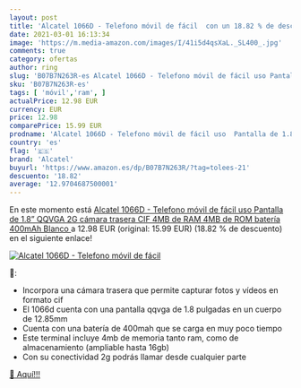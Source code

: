 ```yaml
---
layout: post
title: 'Alcatel 1066D - Telefono móvil de fácil  con un 18.82 % de descuento'
date: 2021-03-01 16:13:34
image: 'https://m.media-amazon.com/images/I/41i5d4qsXaL._SL400_.jpg'
comments: true
category: ofertas
author: ring
slug: 'B07B7N263R-es Alcatel 1066D - Telefono móvil de fácil uso Pantalla de...'
sku: 'B07B7N263R-es'
tags: [ 'móvil','ram', ]
actualPrice: 12.98 EUR
currency: EUR
price: 12.98
comparePrice: 15.99 EUR
prodname: 'Alcatel 1066D - Telefono móvil de fácil uso  Pantalla de 1.8” QQVGA  2G  cámara trasera CIF  4MB de RAM  4MB de ROM  batería 400mAh  Blanco '
country: 'es'
flag: '🇪🇸'
brand: 'Alcatel'
buyurl: 'https://www.amazon.es/dp/B07B7N263R/?tag=tolees-21'
descuento: '18.82'
average: '12.9704687500001'
---
```


En este momento está [Alcatel 1066D - Telefono móvil de fácil uso  Pantalla de 1.8” QQVGA  2G  cámara trasera CIF  4MB de RAM  4MB de ROM  batería 400mAh  Blanco ](https://www.amazon.es/dp/B07B7N263R/?tag=tolees-21) a 12.98 EUR (original: 15.99 EUR) (18.82 %  de descuento) en el siguiente enlace!

[![Alcatel 1066D - Telefono móvil de fácil ](https://m.media-amazon.com/images/I/41i5d4qsXaL._SL400_.jpg)](https://www.amazon.es/dp/B07B7N263R/?tag=tolees-21)

🔎:

- Incorpora una cámara trasera que permite capturar fotos y vídeos en formato cif
- El 1066d cuenta con una pantalla qqvga de 1.8 pulgadas en un cuerpo de 12.85mm
- Cuenta con una batería de 400mah que se carga en muy poco tiempo
- Este terminal incluye 4mb de memoria tanto ram, como de almacenamiento (ampliable hasta 16gb)
- Con su conectividad 2g podrás llamar desde cualquier parte

[🛒 Aquí!!!](https://www.amazon.es/dp/B07B7N263R/?tag=tolees-21)
